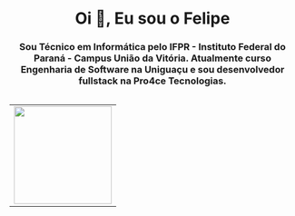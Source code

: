 <h1 align="center">Oi 👋, Eu sou o Felipe</h1>
<h3 align="center">Sou Técnico em Informática pelo IFPR - Instituto Federal do Paraná - Campus União da Vitória. Atualmente curso Engenharia de Software na Uniguaçu e sou desenvolvedor fullstack na Pro4ce Tecnologias.</h3>

<table align="left">
  <row>
    <td>
      <img height='172' src='https://github-readme-stats.vercel.app/api?username=feliperodriguees&show_icons=true&theme=react'>
    </td>
  </row>
</table> 
